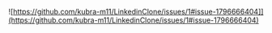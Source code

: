 
![https://github.com/kubra-m11/LinkedinClone/issues/1#issue-1796666404]](https://github.com/kubra-m11/LinkedinClone/issues/1#issue-1796666404)
